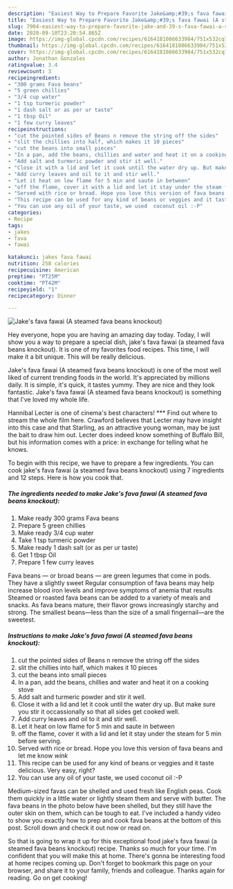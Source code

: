```yaml
---
description: "Easiest Way to Prepare Favorite Jake&amp;#39;s fava fawai (A steamed fava beans knockout)"
title: "Easiest Way to Prepare Favorite Jake&amp;#39;s fava fawai (A steamed fava beans knockout)"
slug: 7904-easiest-way-to-prepare-favorite-jake-and-39-s-fava-fawai-a-steamed-fava-beans-knockout
date: 2020-09-10T23:20:54.865Z
image: https://img-global.cpcdn.com/recipes/6164181086633984/751x532cq70/jakes-fava-fawai-a-steamed-fava-beans-knockout-recipe-main-photo.jpg
thumbnail: https://img-global.cpcdn.com/recipes/6164181086633984/751x532cq70/jakes-fava-fawai-a-steamed-fava-beans-knockout-recipe-main-photo.jpg
cover: https://img-global.cpcdn.com/recipes/6164181086633984/751x532cq70/jakes-fava-fawai-a-steamed-fava-beans-knockout-recipe-main-photo.jpg
author: Jonathan Gonzales
ratingvalue: 3.4
reviewcount: 3
recipeingredient:
- "300 grams Fava beans"
- "5 green chillies"
- "3/4 cup water"
- "1 tsp turmeric powder"
- "1 dash salt or as per ur taste"
- "1 tbsp Oil"
- "1 few curry leaves"
recipeinstructions:
- "cut the pointed sides of Beans n remove the string off the sides"
- "slit the chillies into half, which makes it 10 pieces"
- "cut the beans into small pieces"
- "In a pan, add the beans, chillies and water and heat it on a cooking stove"
- "Add salt and turmeric powder and stir it well."
- "Close it with a lid and let it cook until the water dry up. But make sure you stir it occassionally so that all sides get cooked well."
- "Add curry leaves and oil to it and stir well."
- "Let it heat on low flame for 5 min and saute in between"
- "off the flame, cover it with a lid and let it stay under the steam for 5 min before serving."
- "Served with rice or bread. Hope you love this version of fava beans and let me know *wink*"
- "This recipe can be used for any kind of beans or veggies and it taste delicious.  Very easy, right?"
- "You can use any oil of your taste, we used  coconut oil :-P"
categories:
- Recipe
tags:
- jakes
- fava
- fawai

katakunci: jakes fava fawai 
nutrition: 258 calories
recipecuisine: American
preptime: "PT25M"
cooktime: "PT42M"
recipeyield: "1"
recipecategory: Dinner

---
```



![Jake&#39;s fava fawai (A steamed fava beans knockout)](https://img-global.cpcdn.com/recipes/6164181086633984/751x532cq70/jakes-fava-fawai-a-steamed-fava-beans-knockout-recipe-main-photo.jpg)

Hey everyone, hope you are having an amazing day today. Today, I will show you a way to prepare a special dish, jake&#39;s fava fawai (a steamed fava beans knockout). It is one of my favorites food recipes. This time, I will make it a bit unique. This will be really delicious.

Jake&#39;s fava fawai (A steamed fava beans knockout) is one of the most well liked of current trending foods in the world. It's appreciated by millions daily. It is simple, it's quick, it tastes yummy. They are nice and they look fantastic. Jake&#39;s fava fawai (A steamed fava beans knockout) is something that I've loved my whole life.

Hannibal Lecter is one of cinema&#39;s best characters! *** Find out where to stream the whole film here. Crawford believes that Lecter may have insight into this case and that Starling, as an attractive young woman, may be just the bait to draw him out. Lecter does indeed know something of Buffalo Bill, but his information comes with a price: in exchange for telling what he knows.


To begin with this recipe, we have to prepare a few ingredients. You can cook jake&#39;s fava fawai (a steamed fava beans knockout) using 7 ingredients and 12 steps. Here is how you cook that.

<!--inarticleads1-->

##### The ingredients needed to make Jake&#39;s fava fawai (A steamed fava beans knockout):

1. Make ready 300 grams Fava beans
1. Prepare 5 green chillies
1. Make ready 3/4 cup water
1. Take 1 tsp turmeric powder
1. Make ready 1 dash salt (or as per ur taste)
1. Get 1 tbsp Oil
1. Prepare 1 few curry leaves


Fava beans — or broad beans — are green legumes that come in pods. They have a slightly sweet Regular consumption of fava beans may help increase blood iron levels and improve symptoms of anemia that results Steamed or roasted fava beans can be added to a variety of meals and snacks. As fava beans mature, their flavor grows increasingly starchy and strong. The smallest beans—less than the size of a small fingernail—are the sweetest. 

<!--inarticleads2-->

##### Instructions to make Jake&#39;s fava fawai (A steamed fava beans knockout):

1. cut the pointed sides of Beans n remove the string off the sides
1. slit the chillies into half, which makes it 10 pieces
1. cut the beans into small pieces
1. In a pan, add the beans, chillies and water and heat it on a cooking stove
1. Add salt and turmeric powder and stir it well.
1. Close it with a lid and let it cook until the water dry up. But make sure you stir it occassionally so that all sides get cooked well.
1. Add curry leaves and oil to it and stir well.
1. Let it heat on low flame for 5 min and saute in between
1. off the flame, cover it with a lid and let it stay under the steam for 5 min before serving.
1. Served with rice or bread. Hope you love this version of fava beans and let me know *wink*
1. This recipe can be used for any kind of beans or veggies and it taste delicious.  Very easy, right?
1. You can use any oil of your taste, we used  coconut oil :-P


Medium-sized favas can be shelled and used fresh like English peas. Cook them quickly in a little water or lightly steam them and serve with butter. The fava beans in the photo below have been shelled, but they still have the outer skin on them, which can be tough to eat. I&#39;ve included a handy video to show you exactly how to prep and cook fava beans at the bottom of this post. Scroll down and check it out now or read on. 

So that is going to wrap it up for this exceptional food jake&#39;s fava fawai (a steamed fava beans knockout) recipe. Thanks so much for your time. I'm confident that you will make this at home. There's gonna be interesting food at home recipes coming up. Don't forget to bookmark this page on your browser, and share it to your family, friends and colleague. Thanks again for reading. Go on get cooking!
